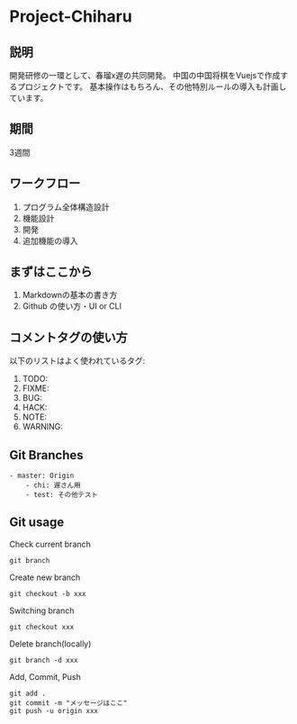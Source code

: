 # Project-Chiharu

## 説明
開発研修の一環として、春瑠x遅の共同開発。
中国の中国将棋をVuejsで作成するプロジェクトです。
基本操作はもちろん、その他特別ルールの導入も計画しています。

## 期間
3週間

## ワークフロー
1. プログラム全体構造設計
2. 機能設計
3. 開発
4. 追加機能の導入

## まずはここから
1. Markdownの基本の書き方
2. Github の使い方・UI or CLI

## コメントタグの使い方
以下のリストはよく使われているタグ:
1. TODO:
2. FIXME:
3. BUG:
4. HACK:
5. NOTE:
6. WARNING:

## Git Branches
```
- master: Origin
    - chi: 遅さん用
    - test: その他テスト
```


## Git usage
Check current branch
```
git branch
```

Create new branch
```
git checkout -b xxx
```

Switching branch
```
git checkout xxx
```

Delete branch(locally)
```
git branch -d xxx
```

Add, Commit, Push
```
git add .
git commit -m "メッセージはここ"
git push -u origin xxx
```

